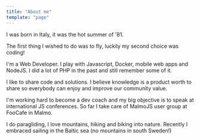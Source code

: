 ```yaml
---
title: "About me"
template: "page"
---
```


I was born in Italy, it was the hot summer of '81.

The first thing I wished to do was to fly, luckily my second choice was coding!

I'm a Web Developer. I play with Javascript, Docker, mobile web apps and NodeJS. I did a lot of PHP in the past and still remember some of it.

I like to share code and solutions. I believe knowledge is a product worth to share so everybody can enjoy and improve our community value.

I'm working hard to become a dev coach and my big objective is to speak at international JS conferences. So far I take care of MalmoJS user group at FooCafe in Malmo.

I do paragliding, I love mountains, hiking and biking into nature. Recently I embraced sailing in the Baltic sea (no mountains in south Sweden!)